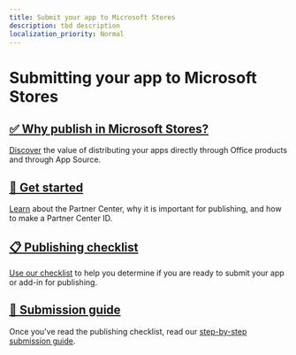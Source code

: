 ```yaml
---
title: Submit your app to Microsoft Stores
description: tbd description
localization_priority: Normal
---
```


# Submitting your app to Microsoft Stores

## [✅ Why publish in Microsoft Stores?](why-publish-in-stores.md)
[Discover](why-publish-in-stores.md) the value of distributing your apps directly through Office products and through App Source.

## [🚩 Get started](getting-started.md)
[Learn](getting-started.md) about the Partner Center, why it is important for publishing, and how to make a Partner Center ID.

## [📋 Publishing checklist](checklist.md)
[Use our checklist](checklist.md) to help you determine if you are ready to submit your app or add-in for publishing.

## [📕 Submission guide](add-in-submission-checklist.md)
Once you've read the publishing checklist, read our [step-by-step submission guide]((add-in-submission-checklist.md)).